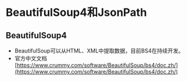# BeautifulSoup4和JsonPath

## BeautifulSoup4

* BeautifulSoup可以从HTML、XML中提取数据，目前BS4在持续开发。
* 官方中文文档[https://www.crummy.com/software/BeautifulSoup/bs4/doc.zh/](https://www.crummy.com/software/BeautifulSoup/bs4/doc.zh/)





















